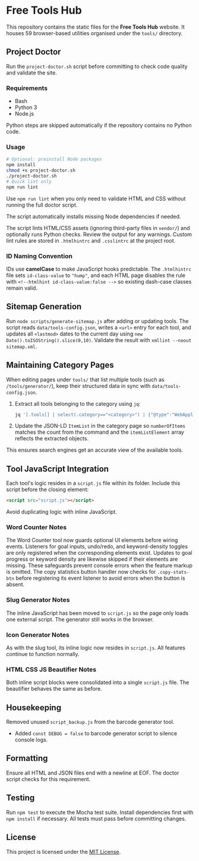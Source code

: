 # Free Tools Hub

This repository contains the static files for the **Free Tools Hub** website. It houses 59 browser-based utilities organised under the `tools/` directory.

## Project Doctor

Run the `project-doctor.sh` script before committing to check code quality and validate the site.

### Requirements

- Bash
- Python 3
- Node.js

Python steps are skipped automatically if the repository contains no Python code.

### Usage

```bash
# Optional: preinstall Node packages
npm install
chmod +x project-doctor.sh
./project-doctor.sh
# Quick lint only
npm run lint
```

Use `npm run lint` when you only need to validate HTML and CSS without running
the full doctor script.

The script automatically installs missing Node dependencies if needed.

The script lints HTML/CSS assets (ignoring third-party files in `vendor/`) and optionally runs Python checks. Review the output for any warnings.
Custom lint rules are stored in `.htmlhintrc` and `.csslintrc` at the project root.

### ID Naming Convention

IDs use **camelCase** to make JavaScript hooks predictable. The `.htmlhintrc` file sets `id-class-value` to `"hump"`, and each HTML page disables the rule with `<!--htmlhint id-class-value:false -->` so existing dash-case classes remain valid.


## Sitemap Generation

Run `node scripts/generate-sitemap.js` after adding or updating tools. The script reads `data/tools-config.json`, writes a `<url>` entry for each tool, and updates all `<lastmod>` dates to the current day using `new Date().toISOString().slice(0,10)`. Validate the result with `xmllint --noout sitemap.xml`.

## Maintaining Category Pages

When editing pages under `tools/` that list multiple tools (such as `/tools/generator/`), keep their structured data in sync with `data/tools-config.json`.

1. Extract all tools belonging to the category using `jq`:

   ```bash
   jq '[.tools[] | select(.category=="<category>") | {"@type":"WebApplication","name":.name,"description":.description}]' data/tools-config.json
   ```

2. Update the JSON-LD `ItemList` in the category page so `numberOfItems` matches the count from the command and the `itemListElement` array reflects the extracted objects.

This ensures search engines get an accurate view of the available tools.

## Tool JavaScript Integration

Each tool's logic resides in a `script.js` file within its folder. Include this script before the closing </body> element:

```html
<script src="script.js"></script>
```

Avoid duplicating logic with inline JavaScript.

### Word Counter Notes

The Word Counter tool now guards optional UI elements before wiring events.
Listeners for goal inputs, undo/redo, and keyword-density toggles are only
registered when the corresponding elements exist. Updates to goal progress or
keyword density are likewise skipped if their elements are missing. These
safeguards prevent console errors when the feature markup is omitted. The
copy statistics button handler now checks for `.copy-stats-btn` before
registering its event listener to avoid errors when the button is absent.

### Slug Generator Notes

The inline JavaScript has been moved to `script.js` so the page only loads one external script. The generator still works in the browser.

### Icon Generator Notes

As with the slug tool, its inline logic now resides in `script.js`. All features continue to function normally.

### HTML CSS JS Beautifier Notes

Both inline script blocks were consolidated into a single `script.js` file. The beautifier behaves the same as before.

## Housekeeping

Removed unused `script_backup.js` from the barcode generator tool.
- Added `const DEBUG = false` to barcode generator script to silence console logs.

## Formatting

Ensure all HTML and JSON files end with a newline at EOF. The doctor script
checks for this requirement.


## Testing

Run `npm test` to execute the Mocha test suite. Install dependencies first with
`npm install` if necessary. All tests must pass before committing changes.
## License

This project is licensed under the [MIT License](LICENSE).


